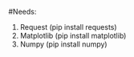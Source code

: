 #Needs:
   1. Request (pip install requests)
   2. Matplotlib (pip install matplotlib)
   3. Numpy (pip install numpy)
